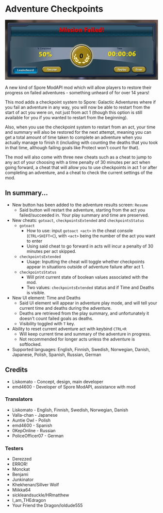 # Adventure Checkpoints
![](Pictures/CheckpointVisible.png)

A new kind of Spore ModAPI mod which will allow players to restore their progress on failed adventures - something unheard of for over 14 years!

This mod adds a checkpoint system to Spore: Galactic Adventures where if you fail an adventure in any way, you will now be able to restart from the start of act you were on, not just from act 1 (though this option is still available for you if you wanted to restart from the beginning). 

Also, when you use the checkpoint system to restart from an act, your time and summary will also be restored for the next attempt, meaning you can get a total amount of time taken to complete an adventure when you actually manage to finish it (including with counting the deaths that you took in that time, although failing goals like Protect won't count for that).

The mod will also come with three new cheats such as a cheat to jump to any act of your choosing with a time penalty of 30 minutes per act when going forward, a cheat that will allow you to use checkpoints in act 1 or after completing an adventure, and a cheat to check the current settings of the mod.

## In summary...
- New button has been added to the adventure results screen: ``Resume``
  - Said button will restart the adventure, starting from the act you failed/succeeded in. Your play summary and time are preserved.
- New cheats: ``gotoact``, ``checkpointsExtended`` and ``checkpointsStatus``
   - `gotoact`
      - How to use: input ``gotoact <act>`` in the cheat console (``CTRL+SHIFT+C``), with `<act>` being the number of the act you want to enter
      - Using said cheat to go forward in acts will incur a penalty of 30 minutes per act skipped.
   - `checkpointsExtended`
      - Usage: Inputting the cheat will toggle whether checkpoints appear in situations outside of adventure failure after act 1.
   - `checkpointsStatus`
      - Will print current state of boolean values associated with the mod.
      - Two values: `checkpointsExtended` status and if Time and Deaths is visible.
- New UI element: Time and Deaths
   - Said UI element will appear in adventure play mode, and will tell your current time and deaths during the adventure. 
   - Deaths are retrieved from the play summary, and unfortunately it doesn't count failed goals as deaths.
   - Visibility toggled with `T` key.
- Ability to reset current adventure act with keybind `CTRL+R`
   - Will keep current time and summary of the adventure in progress.
   - Not recommended for longer acts unless the adventure is softlocked.
- Supported languages: English, Finnish, Swedish, Norwegian, Danish, Japanese, Polish, Spanish, Russian, German

## Credits
* Liskomato - Concept, design, main developer
* emd4600 - Developer of Spore ModAPI, assistance with mod

### Translators
* Liskomato - English, Finnish, Swedish, Norwegian, Danish
* Valla-chan - Japanese
* Auntie Owl - Polish
* emd4600 - Spanish
* 0KepOnline - Russian
* PoliceOfficer07 - German

### Testers
* Derezzed
* ERROR!
* Monckat
* Benjami
* Junkinator
* Khekhenan/Sillver Wolf
* Miikka64
* sickleandsuckle/HRmatthew
* I_am_THEdragon
* Your Friend the Dragon/loldude555